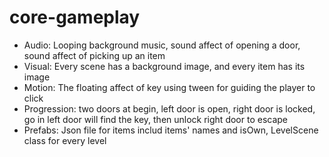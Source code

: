 # core-gameplay
- Audio: Looping background music, sound affect of opening a door, sound affect of picking up an item
- Visual: Every scene has a background image, and every item has its image
- Motion: The floating affect of key using tween for guiding the player to click
- Progression: 
two doors at begin, 
left door is open, 
right door is locked, 
go in left door will find the key, 
then unlock right door to escape
- Prefabs: Json file for items includ items' names and isOwn, LevelScene class for every level
